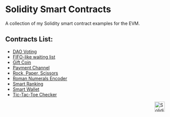 # Solidity Smart Contracts

A collection of my Solidity smart contract examples for the EVM.

## Contracts List:

-   [DAO Voting](./contracts/dao-voting/)
-   [FIFO-like waiting list](./contracts/fifo-waiting-list/)
-   [Gift Coin](./contracts/gift-coin/)
-   [Payment Channel](./contracts/payment-channel/)
-   [Rock, Paper, Scissors](./contracts/rock-paper-scissors/)
-   [Roman Numerals Encoder](./contracts/integer-to-roman/)
-   [Smart Ranking](./contracts/smart-ranking/)
-   [Smart Wallet](./contracts/smart-wallet/)
-   [Tic-Tac-Toe Checker](./contracts/tic-tac-toe/)

<picture>
    <img src="https://www.svgrepo.com/show/374088/solidity.svg" width="32px" align="right" alt="Solidity Logo">
</picture>
